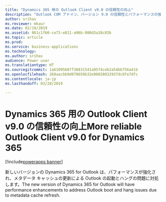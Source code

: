 ```yaml
---
title: "Dynamics 365 用の Outlook Client v9.0 の信頼性の向上"
description: "Outlook COM アドイン、バージョン 9.0 の信頼性とパフォーマンスの強化"
author: srihas
ms.reviewer: mkaur
ms.date: 02/19/2019
ms.assetid: 861c1f60-ce73-e811-a96b-000d3a18c83b
ms.topic: article
ms.prod: 
ms.service: business-applications
ms.technology: 
ms.author: srihas
audience: Power user
ms.translationtype: HT
ms.sourcegitcommit: 1a61095607f38831541a95f4ceb2a54bb756a41b
ms.openlocfilehash: 268aacbb9d070659b32e96020832937dc8fe7dfc
ms.contentlocale: ja-jp
ms.lasthandoff: 03/20/2019

---
```

# <a name="more-reliable-outlook-client-v90-for-dynamics-365"></a><span data-ttu-id="f3437-103">Dynamics 365 用の Outlook Client v9.0 の信頼性の向上</span><span class="sxs-lookup"><span data-stu-id="f3437-103">More reliable Outlook Client v9.0 for Dynamics 365</span></span>


[!include[powerapps banner](../includes/powerapps.md)]

<span data-ttu-id="f3437-104">新しいバージョンの Dynamics 365 for Outlook は、パフォーマンスが強化され、メタデータ キャッシュの更新による Outlook の起動とハングの問題に対処します。</span><span class="sxs-lookup"><span data-stu-id="f3437-104">The new version of Dynamics 365 for Outlook will have performance enhancements to address Outlook boot and hang issues due to metadata cache refresh.</span></span>
